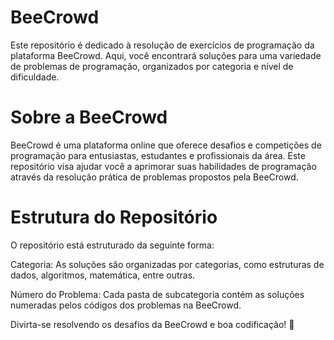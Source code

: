 # BeeCrowd
Este repositório é dedicado à resolução de exercícios de programação da plataforma BeeCrowd. Aqui, você encontrará soluções para uma variedade de problemas de programação, organizados por categoria e nível de dificuldade.

# Sobre a BeeCrowd
BeeCrowd é uma plataforma online que oferece desafios e competições de programação para entusiastas, estudantes e profissionais da área. Este repositório visa ajudar você a aprimorar suas habilidades de programação através da resolução prática de problemas propostos pela BeeCrowd.

# Estrutura do Repositório
O repositório está estruturado da seguinte forma:

Categoria: As soluções são organizadas por categorias, como estruturas de dados, algoritmos, matemática, entre outras.


Número do Problema: Cada pasta de subcategoria contém as soluções numeradas pelos códigos dos problemas na BeeCrowd.


Divirta-se resolvendo os desafios da BeeCrowd e boa codificação! 🚀
